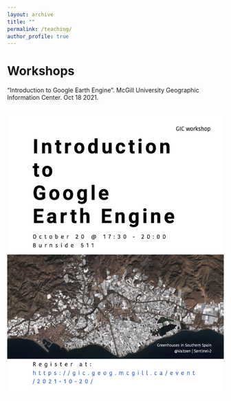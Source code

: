 ```yaml
---
layout: archive
title: ""
permalink: /teaching/
author_profile: true
---
```


Workshops 
======
“Introduction to Google Earth Engine”. McGill University Geographic Information Center. Oct 18 2021. 

<br/><img src='images/GEE_poster.png'>
